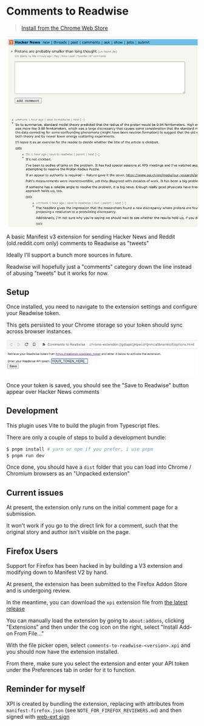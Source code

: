 # Comments to Readwise

> [Install from the Chrome Web Store](https://chrome.google.com/webstore/detail/mbpckcijlikkkakedodgpgkdmgbdogmp)

![](./docs/example.png)

A basic Manifest v3 extension for sending Hacker News and Reddit (old.reddit.com only) comments to Readwise as "tweets"

Ideally I'll support a bunch more sources in future.

Readwise will hopefully just a "comments" category down the line instead of abusing "tweets" but it works for now.

## Setup

Once installed, you need to navigate to the extension settings and configure your Readwise token.

This gets persisted to your Chrome storage so your token should sync across browser instances.

![](./docs/settings.png)

Once your token is saved, you should see the "Save to Readwise" button appear over Hacker News comments

## Development

This plugin uses Vite to build the plugin from Typescript files.

There are only a couple of steps to build a development bundle:

```bash
$ pnpm install # yarn or npm if you prefer, i use pnpm
$ pnpm run dev
```

Once done, you should have a `dist` folder that you can load into Chrome / Chromium browsers as an "Unpacked extension"

## Current issues

At present, the extension only runs on the initial comment page for a submission.

It won't work if you go to the direct link for a comment, such that the original story and author isn't visible on the page.

## Firefox Users

Support for Firefox has been hacked in by building a V3 extension and modifying down to Manifest V2 by hand.

At present, the extension has been submitted to the Firefox Addon Store and is undergoing review.

In the meantime, you can download the `xpi` extension file from [the latest release](https://github.com/marcus-crane/comments-to-readwise/releases)

You can manually load the extension by going to `about:addons`, clicking "Extensions" and then under the cog icon on the right, select "Install Add-on From File..."

With the file picker open, select `comments-to-readwise-<version>.xpi` and you should now have the extension installed.

From there, make sure you select the extension and enter your API token under the Preferences tab in order for it to function.

## Reminder for myself

XPI is created by bundling the extension, replacing with attributes from `manifest-firefox.json` (see `NOTE_FOR_FIREFOX_REVIEWERS.md`) and then signed with [web-ext sign](https://github.com/mozilla/web-ext)